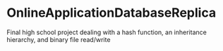 OnlineApplicationDatabaseReplica
================================

Final high school project dealing with a hash function, an inheritance hierarchy, and binary file read/write
